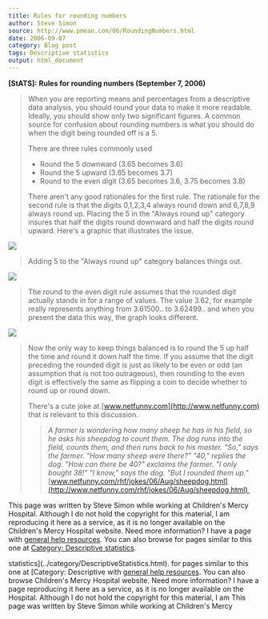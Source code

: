 ```yaml
---
title: Rules for rounding numbers
author: Steve Simon
source: http://www.pmean.com/06/RoundingNumbers.html
date: 2006-09-07
category: Blog post
tags: Descriptive statistics
output: html_document
---
```

**[StATS]:** **Rules for rounding numbers (September
7, 2006)**

> When you are reporting means and percentages from a descriptive data
> analysis, you should round your data to make it more readable.
> Ideally, you should show only two significant figures. A common source
> for confusion about rounding numbers is what you should do when the
> digit being rounded off is a 5.
>
> There are three rules commonly used
>
> -   Round the 5 downward (3.65 becomes 3.6)
> -   Round the 5 upward (3.65 becomes 3.7)
> -   Round to the even digit (3.65 becomes 3.6, 3.75 becomes 3.8)
>
> There aren\'t any good rationales for the first rule. The rationale
> for the second rule is that the digits 0,1,2,3,4 always round down and
> 6,7,8,9 always round up. Placing the 5 in the \"Always round up\"
> category insures that half the digits round downward and half the
> digits round upward. Here\'s a graphic that illustrates the issue.
>
![](../../../web/images/06/RoundingNumbers01.gif)
>
> Adding 5 to the \"Always round up\" category balances things out.
>
![](../../../web/images/06/RoundingNumbers02.gif)
>
> The round to the even digit rule assumes that the rounded digit
> actually stands in for a range of values. The value 3.62, for example
> really represents anything from 3.61500.. to 3.62499.. and when you
> present the data this way, the graph looks different.
>
![](../../../web/images/06/RoundingNumbers03.gif)
>
> Now the only way to keep things balanced is to round the 5 up half the
> time and round it down half the time. If you assume that the digit
> preceding the rounded digit is just as likely to be even or odd (an
> assumption that is not too outrageous), then rounding to the even
> digit is effectively the same as flipping a coin to decide whether to
> round up or round down.
>
> There\'s a cute joke at [www.netfunny.com](http://www.netfunny.com)
> that is relevant to this discussion.
>
> > *A farmer is wondering how many sheep he has in his field, so he
> > asks his sheepdog to count them. The dog runs into the field, counts
> > them, and then runs back to his master. \"So,\" says the farmer.
> > \"How many sheep were there?\" \"40,\" replies the dog. \"How can
> > there be 40?\" exclaims the farmer. \"I only bought 38!\" \"I
> > know,\" says the dog. \"But I rounded them up.\"*
> > [www.netfunny.com/rhf/jokes/06/Aug/sheepdog.html](http://www.netfunny.com/rhf/jokes/06/Aug/sheepdog.html) 

This page was written by Steve Simon while working at Children\'s Mercy
Hospital. Although I do not hold the copyright for this material, I am
reproducing it here as a service, as it is no longer available on the
Children\'s Mercy Hospital website. Need more information? I have a page
with [general help resources](../GeneralHelp.html). You can also browse
for pages similar to this one at [Category: Descriptive
statistics](../category/DescriptiveStatistics.html).
<!---More--->
statistics](../category/DescriptiveStatistics.html).
for pages similar to this one at [Category: Descriptive
with [general help resources](../GeneralHelp.html). You can also browse
Children\'s Mercy Hospital website. Need more information? I have a page
reproducing it here as a service, as it is no longer available on the
Hospital. Although I do not hold the copyright for this material, I am
This page was written by Steve Simon while working at Children\'s Mercy

<!---Do not use
**[StATS]:** **Rules for rounding numbers (September
This page was written by Steve Simon while working at Children\'s Mercy
Hospital. Although I do not hold the copyright for this material, I am
reproducing it here as a service, as it is no longer available on the
Children\'s Mercy Hospital website. Need more information? I have a page
with [general help resources](../GeneralHelp.html). You can also browse
for pages similar to this one at [Category: Descriptive
statistics](../category/DescriptiveStatistics.html).
--->


